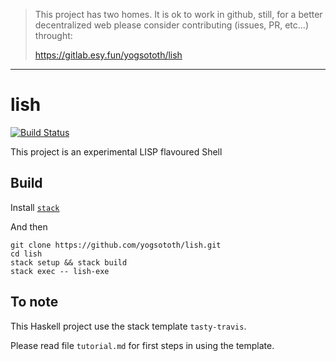 > This project has two homes.
> It is ok to work in github, still, for a better decentralized web
> please consider contributing (issues, PR, etc...) throught:
>
> https://gitlab.esy.fun/yogsototh/lish

---


lish
==========

[![Build Status](https://travis-ci.org/yogsototh/lish.svg?branch=master)](https://travis-ci.org/yogsototh/lish)

This project is an experimental LISP flavoured Shell

## Build

Install [`stack`](http://haskellstack.org)

And then

~~~
git clone https://github.com/yogsototh/lish.git
cd lish
stack setup && stack build
stack exec -- lish-exe
~~~

## To note

This Haskell project use the stack template `tasty-travis`.

Please read file `tutorial.md` for first steps in using the template.
